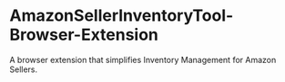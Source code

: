 # AmazonSellerInventoryTool-Browser-Extension
 A browser extension that simplifies Inventory Management for Amazon Sellers.
